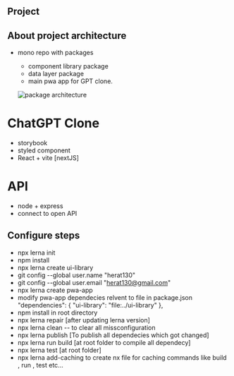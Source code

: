 ## Project

## About project architecture
- mono repo with packages
  - component library package
  - data layer package
  - main pwa app for GPT clone.

  ![package architecture](http://url/to/img.png)

# ChatGPT Clone

- storybook
- styled component
- React + vite [nextJS]

# API

- node + express
- connect to open API

## Configure steps

- npx lerna init
- npm install
- npx lerna create ui-library
- git config  --global user.name "herat130"
- git config  --global user.email "<herat130@gmail.com>"
- npx lerna create pwa-app
- modify pwa-app dependecies relvent to file in package.json
"dependencies": {
    "ui-library": "file:../ui-library"
  },
- npm install in root directory
- npx lerna repair [after updating lerna version]
- npx lerna clean -- to clear all missconfiguration
- npx lerna publish [To publish all dependecies which got changed]
- npx lerna run build [at root folder to compile all dependecy]
- npx lerna test [at root folder]
- npx lerna add-caching to create nx file for caching commands like build , run , test etc...